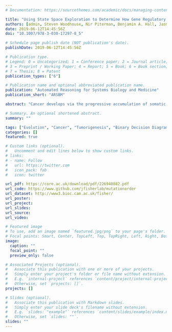 ```yaml
---
# Documentation: https://sourcethemes.com/academic/docs/managing-content/

title: "Using State Space Exploration to Determine How Gene Regulatory Networks Constrain Mutation Order in Cancer Evolution"
authors: [admin, Steven Woodhouse, Nir Piterman, Benjamin A. Hall, Jasmin Fisher]
date: 2019-06-12T14:45:56Z
doi: "10.1007/978-3-030-17297-8_5"

# Schedule page publish date (NOT publication's date).
publishDate: 2019-06-12T14:45:56Z

# Publication type.
# Legend: 0 = Uncategorized; 1 = Conference paper; 2 = Journal article;
# 3 = Preprint / Working Paper; 4 = Report; 5 = Book; 6 = Book section;
# 7 = Thesis; 8 = Patent
publication_types: ["6"]

# Publication name and optional abbreviated publication name.
publication: "Automated Reasoning for Systems Biology and Medicine"
publication_short: "ARSBM"

abstract: "Cancer develops via the progressive accumulation of somatic mutations, which subvert the normal operation of the gene regulatory network of the cell. However, little is known about the order in which mutations are acquired in successful clones. A particular sequence of mutations may confer an early selective advantage to a clone by increasing survival or proliferation, or lead to negative selection by triggering cell death. The space of allowed sequences of mutations is therefore constrained by the gene regulatory network. Here, we introduce a methodology for the systematic exploration of the effect of every possible sequence of oncogenic mutations in a cancer cell modelled as a qualitative network. Our method uses attractor identification using binary decision diagrams and can be applied to both synchronous and asynchronous systems. We demonstrate our method using a recently developed model of ER-negative breast cancer. We show that there are differing levels of constraint in the order of mutations for different combinations of oncogenes, and that the effects of ErbB2/HER2 over-expression depend on the preceding mutations."

# Summary. An optional shortened abstract.
summary: ""

tags: ["Evolution", "Cancer", "Tumorigenesis", "Binary Decision Diagram", "BioModelAnalyzer", "BMA"]
categories: []
featured: true

# Custom links (optional).
#   Uncomment and edit lines below to show custom links.
# links:
# - name: Follow
#   url: https://twitter.com
#   icon_pack: fab
#   icon: twitter

url_pdf: https://core.ac.uk/download/pdf/226940882.pdf
url_code: https://www.github.com/jfisherlab/mutationorder
url_dataset: http://www3.bioc.cam.ac.uk/fisher/
url_poster:
url_project:
url_slides:
url_source:
url_video:

# Featured image
# To use, add an image named `featured.jpg/png` to your page's folder. 
# Focal points: Smart, Center, TopLeft, Top, TopRight, Left, Right, BottomLeft, Bottom, BottomRight.
image:
  caption: ""
  focal_point: ""
  preview_only: false

# Associated Projects (optional).
#   Associate this publication with one or more of your projects.
#   Simply enter your project's folder or file name without extension.
#   E.g. `internal-project` references `content/project/internal-project/index.md`.
#   Otherwise, set `projects: []`.
projects: []

# Slides (optional).
#   Associate this publication with Markdown slides.
#   Simply enter your slide deck's filename without extension.
#   E.g. `slides: "example"` references `content/slides/example/index.md`.
#   Otherwise, set `slides: ""`.
slides: ""
---
```


